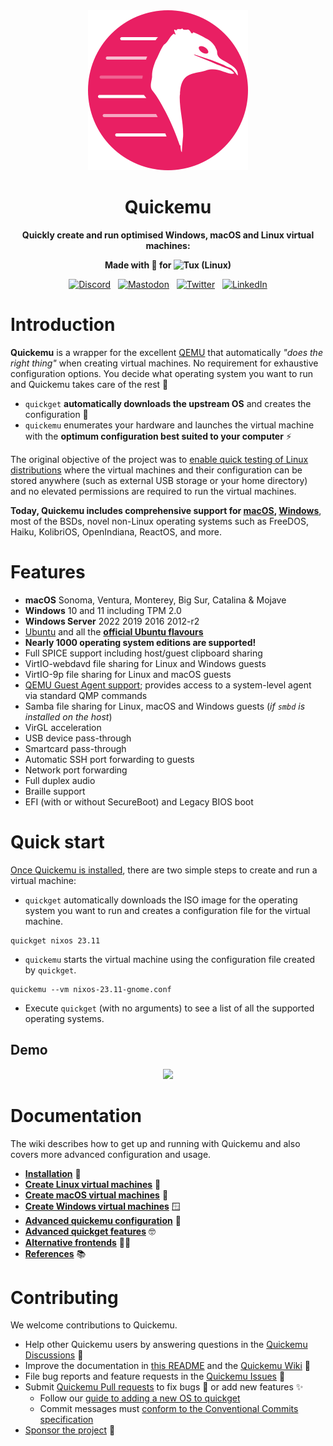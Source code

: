 <div align="center">
<img src=".github/logo.png" alt="Quickemu" width="256" />

# Quickemu

**Quickly create and run optimised Windows, macOS and Linux virtual machines:**

**Made with 💝 for <img src=".github/tux.png" align="top" width="24" alt="Tux (Linux)"/>**

</div>
<p align="center">
  &nbsp;<a href="https://wimpysworld.io/discord" target="_blank"><img alt="Discord" src="https://img.shields.io/discord/712850672223125565?style=for-the-badge&logo=discord&logoColor=%23ffffff&label=Discord&labelColor=%234253e8&color=%23e4e2e2"></a>&nbsp;
  &nbsp;<a href="https://fosstodon.org/@wimpy" target="_blank"><img alt="Mastodon" src="https://img.shields.io/badge/Mastodon-6468fa?style=for-the-badge&logo=mastodon&logoColor=%23ffffff"></a>&nbsp;
  &nbsp;<a href="https://twitter.com/m_wimpress" target="_blank"><img alt="Twitter" src="https://img.shields.io/badge/Twitter-303030?style=for-the-badge&logo=x&logoColor=%23ffffff"></a>&nbsp;
  &nbsp;<a href="https://linkedin.com/in/martinwimpress" target="_blank"><img alt="LinkedIn" src="https://img.shields.io/badge/LinkedIn-1667be?style=for-the-badge&logo=linkedin&logoColor=%23ffffff"></a>&nbsp;
</p>

# Introduction

**Quickemu** is a wrapper for the excellent [QEMU](https://www.qemu.org/) that
automatically _"does the right thing"_ when creating virtual machines. No
requirement for exhaustive configuration options. You decide what operating
system you want to run and Quickemu takes care of the rest 🤖

- `quickget` **automatically downloads the upstream OS** and creates the configuration 📀
- `quickemu` enumerates your hardware and launches the virtual machine with the **optimum configuration best suited to your computer** ⚡️

The original objective of the project was to [enable quick testing of Linux
distributions](https://github.com/quickemu-project/quickemu/wiki/02-Create-Linux-virtual-machines)
where the virtual machines and their configuration can be stored anywhere (such
as external USB storage or your home directory) and no elevated permissions are
required to run the virtual machines.

**Today, Quickemu includes comprehensive support for
[macOS](https://github.com/quickemu-project/quickemu/wiki/03-Create-macOS-virtual-machines),
[Windows](https://github.com/quickemu-project/quickemu/wiki/04-Create-Windows-virtual-machines)**,
most of the BSDs, novel non-Linux operating systems such as FreeDOS,
Haiku, KolibriOS, OpenIndiana, ReactOS, and more.

# Features

- **macOS** Sonoma, Ventura, Monterey, Big Sur, Catalina & Mojave
- **Windows** 10 and 11 including TPM 2.0
- **Windows Server** 2022 2019 2016 2012-r2
- [Ubuntu](https://ubuntu.com/desktop) and all the **[official Ubuntu
  flavours](https://ubuntu.com/download/flavours)**
- **Nearly 1000 operating system editions are supported!**
- Full SPICE support including host/guest clipboard sharing
- VirtIO-webdavd file sharing for Linux and Windows guests
- VirtIO-9p file sharing for Linux and macOS guests
- [QEMU Guest Agent
  support](https://wiki.qemu.org/Features/GuestAgent); provides access
  to a system-level agent via standard QMP commands
- Samba file sharing for Linux, macOS and Windows guests (_if `smbd`
  is installed on the host_)
- VirGL acceleration
- USB device pass-through
- Smartcard pass-through
- Automatic SSH port forwarding to guests
- Network port forwarding
- Full duplex audio
- Braille support
- EFI (with or without SecureBoot) and Legacy BIOS boot

# Quick start

[Once Quickemu is
installed](https://github.com/quickemu-project/quickemu/wiki/01-Installation),
there are two simple steps to create and run a virtual machine:

- `quickget` automatically downloads the ISO image for the operating
  system you want to run and creates a configuration file for the
  virtual machine.

```shell
quickget nixos 23.11
```

- `quickemu` starts the virtual machine using the configuration file
  created by `quickget`.

```shell
quickemu --vm nixos-23.11-gnome.conf
```

- Execute `quickget` (with no arguments) to see a list of all the
  supported operating systems.

## Demo

<div align="center"><a href="https://asciinema.org/a/658148?autoplay=1" target="_blank"><img src="https://asciinema.org/a/658148.svg" /></a></div>

# Documentation

The wiki describes how to get up and running with Quickemu and also
covers more advanced configuration and usage.

- [**Installation**](https://github.com/quickemu-project/quickemu/wiki/01-Installation)
  💾
- [**Create Linux virtual
  machines**](https://github.com/quickemu-project/quickemu/wiki/02-Create-Linux-virtual-machines)
  🐧
- [**Create macOS virtual
  machines**](https://github.com/quickemu-project/quickemu/wiki/03-Create-macOS-virtual-machines)
  🍏
- [**Create Windows virtual
  machines**](https://github.com/quickemu-project/quickemu/wiki/04-Create-Windows-virtual-machines)
  🪟
- [**Advanced quickemu
  configuration**](https://github.com/quickemu-project/quickemu/wiki/05-Advanced-quickemu-configuration)
  🔧
- [**Advanced quickget
  features**](https://github.com/quickemu-project/quickemu/wiki/06-Advanced-quickget-features)
  🤓
- [**Alternative
  frontends**](https://github.com/quickemu-project/quickemu/wiki/07-Alternative-frontends)
  🧑‍💻
- [**References**](https://github.com/quickemu-project/quickemu/wiki/08-References)
  📚️

# Contributing

We welcome contributions to Quickemu.

- Help other Quickemu users by answering questions in the [Quickemu
  Discussions](https://github.com/quickemu-project/quickemu/discussions)
  🛟
- Improve the documentation in [this
  README](https://github.com/quickemu-project/quickemu/edit/master/README.md)
  and the [Quickemu
  Wiki](https://github.com/quickemu-project/quickemu/wiki) 📖
- File bug reports and feature requests in the [Quickemu
  Issues](https://github.com/quickemu-project/quickemu/issues) 📁
- Submit [Quickemu Pull
  requests](https://github.com/quickemu-project/quickemu/pulls) to fix
  bugs 🐞 or add new features ✨
  - Follow our [guide to adding a new OS to quickget](https://github.com/quickemu-project/quickemu/wiki/06-Advanced-quickget-features#adding-a-new-os-to-quickget)
  - Commit messages must [conform to the Conventional Commits
    specification](https://www.conventionalcommits.org/)
- [Sponsor the project](https://github.com/sponsors/flexiondotorg) 💖
